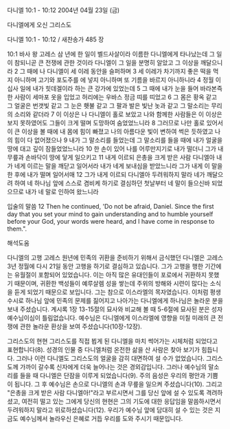 다니엘 10:1 - 10:12 
2004년 04월 23일 (금)

다니엘에게 오신 그리스도



다니엘 10:1 - 10:12 / 새찬송가 485 장


10:1 바사 왕 고레스 삼 년에 한 일이 벨드사살이라 이름한 다니엘에게 타나났는데 그 일이 참되니곧 큰 전쟁에 관한 것이라 다니엘이 그 일을 분명히 알았고 그 이상을 깨달으니라 2 그 때에 나 다니엘이 세 이레 동안을 슬퍼하며 3 세 이레가 차기까지 좋은 떡을 먹지 아니하며 고기와 포도주를 에 넣지 아니하며 또 기름을 바르지 아니하니라 4 정월 이십사 일에 내가 힛데겔이라 하는 큰 강가에 있었는데 5 그 때에 내가 눈을 들어 바라본즉 한 사람이 세마포 옷을 입었고 허리에는 우바스 정금 띠를 띠었고 6 그 몸은 황옥 같고 그 얼굴은 번갯빛 같고 그 눈은 횃불 같고 그 팔과 발은 빛난 놋과 같고 그 말소리는 무리의 소리와 같더라 7 이 이상은 나 다니엘이 홀로 보았고 나와 함께한 사람들은 이 이상은 보지 못하였어도 그들이 크게 떨며 도망하여 숨었었느니라 8 그러므로 나만 홀로 있어서 이 큰 이상을 볼 때에 내 몸에 힘이 빠졌고 나의 아름다운 빛이 변하여 썩은 듯하였고 나의 힘이 다 없어졌으나 9 내가 그 말소리를 들었는데 그 말소리를 들을 때에  내가 얼굴을 땅에 대고 깊이 잠들었었느니라 10 한 손이 있어 나를 어루만지기로 내가 떨더니 그가 내 무릎과 손바닥이 땅에 닿게 일으키고 11 내게 이르되 은총을 크게 받은 사람 다니엘아 내가 네게 이르는 말을 깨닫고 일어서라 내가 네게 보내심을 받았느니라 그가 내게 이 말을 한 후에 내가 떨며 일어서매 12 그가 내게 이르되 다니엘아 두려워하지 말라 네가 깨달으려 하여 네 하나님 앞에 스스로 겸비케 하기로 결심하던 첫날부터 네 말이 들으신바 되었으므로 내가 네 말로 인하여 왔느니라

입술의 말씀
12 Then he continued, 'Do not be afraid, Daniel.  Since the first day that you set your mind to gain understanding and to humble yourself before your God, your words were heard, and I have come in response to them.".

해석도움





다니엘의 고행
고레스 원년에 민족의 귀환을 준비하기 위해서 금식했던 다니엘은 고레스 3년 정월에 다시 21일 동안 고행을 하기로 결심하고 있습니다.  그가 고행을 행한 기간에는 유월절이 포함되어 있었습니다.  이는 아직 많은 유대인들이 포로에서 귀환하지 못했기 때문이며, 귀환한 백성들이 예루살렘 성을 쌓는데 주위의 방해와 시련이 많다는 소식을 듣게 되었기 때문으로 보입니다.  그는 참으로 이스라엘의 목자였습니다.  이처럼 평생 수시로 하나님 앞에 민족의 문제를 짊어지고 나아가는 다니엘에게 하나님은 놀라운 분을 보내 주셨습니다.  계시록 1장 13-15절의 묘사와 비교해 볼 때 5-6절에 묘사된 분은 성자 예수님이심이 틀림없습니다.  예수님은 다니엘에게 이스라엘에 영향을 미칠 미래의 큰 전쟁에 관한 놀라운 환상을 보여 주셨습니다(10장-12장).

그리스도의 현현
그리스도를 직접 뵙게 된 다니엘을 마치 썩어가는 시체처럼 되었다고 표현합니다(8).  성경의 인물 중 다니엘처럼 온전한 삶을 산 사람은 찾아 보기가 힘듭니다.  그러나 이런 다니엘도 그리스도의 얼굴을 감히 대면하여 설 수가 없었습니다.  그리스도께 가까이 갈수록 신자에게 더욱 늘어나는 것은 경외감입니다.  그러나 예수님의 말소리를 들을 때 다니엘은 단잠을 이루게 되었습니다(9).  주의 음성은 우리의 평안과 기쁨이 됩니다.  그 후 예수님은 손으로 다니엘의 손과 무릎을 일으켜 주셨습니다(10).  그리고 "은총을 크게 받은 사람 다니엘아!"라고 부르시면서 그를 당신 앞에 설 수 있도록 격려하셨고, 여전히 떨고 있는 그에게 당신의 현현은 그의 기도에 대한 응답임을 말씀하시면서 두려워하지 말라고 위로하셨습니다(12).  우리가 예수님 앞에 담대히 설 수 있는 것은 지금도 예수님께서 놀라우신 은혜로 거듭 우리를 도와 주시기 때문입니다.